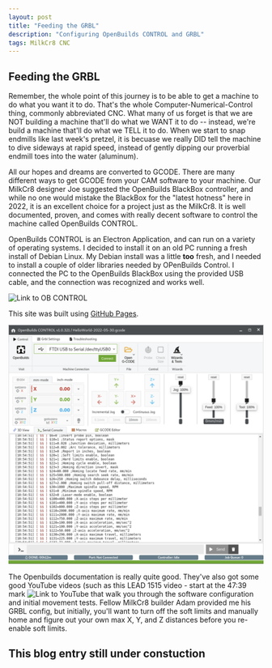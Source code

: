 ```yaml
---
layout: post
title: "Feeding the GRBL"
description: "Configuring OpenBuilds CONTROL and GRBL"
tags: MilkCr8 CNC
---
```

## Feeding the GRBL

Remember, the whole point of this journey is to be able to get a machine to do what you want it to do.  That's the whole Computer-Numerical-Control thing, commonly abbreviated CNC.  What many of us forget is that we are NOT building a machine that'll do what we WANT it to do -- instead, we're build a machine that'll do what we TELL it to do.  When we start to snap endmills like last week's pretzel, it is becuase we really DID tell the machine to dive sideways at rapid speed, instead of gently dipping our proverbial endmill toes into the water (aluminum).  

All our hopes and dreams are converted to GCODE.  There are many different ways to get GCODE from your CAM software to your machine.  Our MilkCr8 designer Joe suggested the OpenBuilds BlackBox controller, and while no one would mistake the BlackBox for the "latest hotness" here in 2022, it is an excellent choice for a project just as the MilkCr8.  It is well documented, proven, and comes with really decent software to control the machine called OpenBuilds CONTROL.  

OpenBuilds CONTROL is an Electron Application, and can run on a variety of operating systems.  I decided to install it on an old PC running a fresh install of Debian Linux.  My Debian install was a little **too** fresh, and I needed to install a couple of older libraries needed by OPenBuilds Control.  I connected the PC to the OpenBuilds BlackBox using the provided USB cable, and the connection was recognized and works well.

![Link to OB CONTROL](https://software.openbuilds.com)

This site was built using [GitHub Pages](https://pages.github.com/).


![MilkCr8 CNC software](/assets/images/OpenBuildsCONTROL.png)

The Openbuilds documentation is really quite good.  They've also got some good YouTube videos (such as this LEAD 1515 video - start at the 47:39 mark ![Link to YouTube](https://www.youtube.com/watch?v=xxyA5WftF8k&list=PLDeI80MYQtboqJDGEPY0yR_Exh91XI95-&index=6) that walk you through the software configuration and initial movement tests.  Fellow MilkCr8 builder Adam provided me his GRBL config, but initially, you'll want to turn off the soft limits and manually home and figure out your own max X, Y, and Z distances before you re-enable soft limits.

## This blog entry still under constuction
